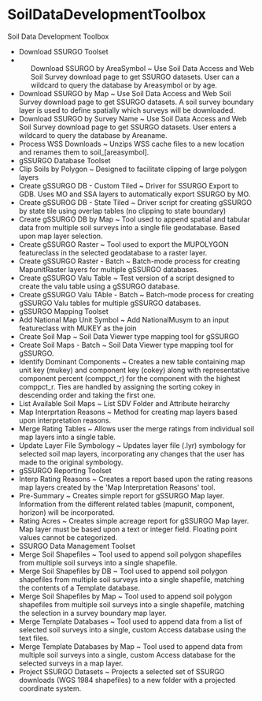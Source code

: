 # SoilDataDevelopmentToolbox


Soil Data Development Toolbox
<ul>
  <li>Download SSURGO Toolset</li>
    <li><ul>Download SSURGO by AreaSymbol ~ Use Soil Data Access and Web Soil Survey download page to get SSURGO datasets. User can a wildcard to query the database by Areasymbol or by age.</li></ul>
    <li>Download SSURGO by Map ~ Use Soil Data Access and Web Soil Survey download page to get SSURGO datasets. A soil survey boundary layer is used to define spatially which surveys will be downloaded.</li>
    <li>Download SSURGO by Survey Name ~ Use Soil Data Access and Web Soil Survey download page to get SSURGO datasets. User enters a wildcard to query the database by Areaname.</li>
    <li>Process WSS Downloads ~ Unzips WSS cache files to a new location and renames them to soil_[areasymbol].
    <li>gSSURGO Database Toolset</li>
    <li>Clip Soils by Polygon ~ Designed to facilitate clipping of large polygon layers</li></li>
    <li>Create gSSURGO DB - Custom Tiled ~ Driver for SSURGO Export to GDB. Uses MO and SSA layers to automatically export SSURGO by MO.</li>
    <li>Create gSSUROG DB - State Tiled ~ Driver script for creating gSSURGO by state tile using overlap tables (no clipping to state boundary)</li>
    <li>Create gSSURGO DB by Map ~ Tool used to append spatial and tabular data from multiple soil surveys into a single file geodatabase. Based upon map layer selection.</li>
    <li>Create gSSURGO Raster ~ Tool used to export the MUPOLYGON featureclass in the selected geodatabase to a raster layer.</li>
    <li>Create gSSURGO Raster - Batch ~ Batch-mode process for creating MapunitRaster layers for multiple gSSURGO databases.</li>
    <li>Create gSSURGO Valu Table ~ Test version of a script designed to create the valu table using a gSSURGO database. </li>
    <li>Create gSSURGO Valu TAble - Batch ~ Batch-mode process for creating gSSURGO Valu tables for multiple gSSURGO databases.</li>
  <li>gSSURGO Mapping Toolset</li>
   <li> Add National Map Unit Symbol ~ Add NationalMusym to an input featureclass with MUKEY as the join</li></li>
    <li>Create Soil Map ~ Soil Data Viewer type mapping tool for gSSURGO</li>
   <li> Create Soil Maps - Batch ~ Soil Data Viewer type mapping tool for gSSURGO.</li>
   <li> Identify Dominant Components ~ Creates a new table containing map unit key (mukey) and component key (cokey) along with representative component percent (comppct_r) for the component with the highest comppct_r. Ties are handled by assigning the sorting cokey in descending order and taking the first one.</li>
    <li>List Available Soil Maps ~ List SDV Folder and Attribute heirarchy</li>
    <li>Map Interprtation Reasons ~ Method for creating map layers based upon interpretation reasons.</li>
    <li>Merge Rating Tables ~ Allows user the merge ratings from individual soil map layers into a single table.</li>
    <li>Update Layer File Symbology ~ Updates layer file (.lyr) symbology for selected soil map layers, incorporating any changes that the user has made to the original symbology.</li>
  <li>gSSURGO Reporting Toolset</li>
    <li>Interp Rating Reasons ~ Creates a report based upon the rating reasons map layers created by the 'Map Interpretation Reasons' tool.</li></li>
   <li>Pre-Summary ~ Creates simple report for gSSURGO Map layer. Information from the different related tables (mapunit, component, horizon) will be incorporated.</li>
   <li> Rating Acres ~ Creates simple acreage report for gSSURGO Map layer. Map layer must be based upon a text or integer field. Floating point values cannot be categorized.</li>
 <li> SSURGO Data Management Toolset</li>
    <li>Merge Soil Shapefiles ~ Tool used to append soil polygon shapefiles from multiple soil surveys into a single shapefile.</li>
   <li> Merge Soil Shapefiles by DB ~ Tool used to append soil polygon shapefiles from multiple soil surveys into a single shapefile, matching the contents of a Template database.</li>
    <li>Merge Soil Shapefiles by Map ~ Tool used to append soil polygon shapefiles from multiple soil surveys into a single shapefile, matching the selection in a survey boundary map layer.</li>
    <li>Merge Template Databases ~ Tool used to append data from a list of selected soil surveys into a single, custom Access database using the text files.</li>
   <li> Merge Template Databases by Map ~ Tool used to append data from multiple soil surveys into a single, custom Access database for the selected surveys in a map layer.</li>
    <li>Project SSURGO Datasets ~ Projects a selected set of SSURGO downloads (WGS 1984 shapefiles) to a new folder with a projected coordinate system.</li>
</ul>
